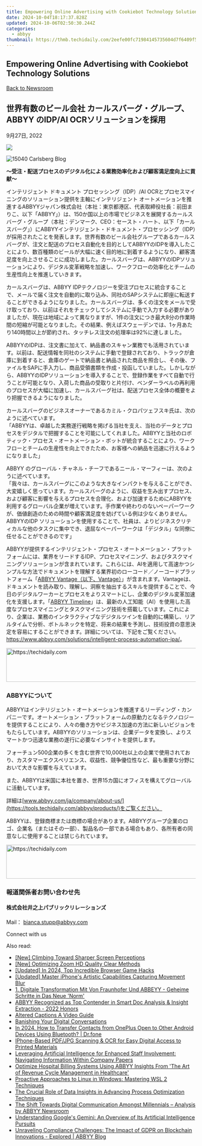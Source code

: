 ```yaml
---
title: Empowering Online Advertising with Cookiebot Technology Solutions
date: 2024-10-04T18:17:37.828Z
updated: 2024-10-06T02:50:30.244Z
categories:
  - abbyy
thumbnail: https://thmb.techidaily.com/2eefe00fc71984145735604d7f6409f58eabe8499747b0b476c4253bd9b978c9.jpg
---
```


## Empowering Online Advertising with Cookiebot Technology Solutions

[Back to Newsroom](https://tools.techidaily.com/abbyy/products/)

## 世界有数のビール会社 カールスバーグ・グループ、 ABBYY のIDP/AI OCRソリューションを採用

9月27日, 2022

![](https://content.abbyy.com/-/media/project/abbyy/abbyy/branchtemplates/shutterstock_1272462163_1296-x-729.jpg?h=729&iar=0&w=1296)

![15040 Carlsberg Blog](https://static1.abbyy.com/abbyycommedia/35962/15040_carlsberg_blog.png) 

**～受注・配送プロセスのデジタル化による業務効率化および顧客満足度向上に貢献～**

インテリジェント ドキュメント プロセッシング（IDP）/AI OCRとプロセスマイニングのソリューション提供を主軸にインテリジェント オートメーションを推進するABBYYジャパン株式会社（本社：東京都港区、代表取締役社長：前田まりこ、以下「ABBYY」）は、150か国以上の市場でビジネスを展開するカールスバーグ・グループ（本社：デンマーク、CEO：セースト・ハート、以下「カールスバーグ」）にABBYYインテリジェント・ドキュメント・プロセッシング（IDP）が採用されたことを発表します。世界有数のビール会社グループであるカールスバーグが、注文と配送のプロセス自動化を目的としてABBYYのIDPを導入したことにより、数百種類のビールが大幅に速く目的地に到着するようになり、顧客満足度を向上させることに成功しました。カールスバーグは、ABBYYのIDPソリューションにより、デジタル変革戦略を加速し、ワークフローの効率化とチームの生産性向上を推進していきます。

カールスバーグは、ABBYY IDPテクノロジーを受注プロセスに統合することで、メールで届く注文を自動的に取り込み、同社のSAPシステムに即座に転送することができるようになりました。カールスバーグは、多くの注文をメールで受け取っており、以前はそれをチェックしてシステムに手動で入力する必要がありましたが、現在は地域によって異なりますが、1件の注文につき最大8分の作業時間の短縮が可能となりました。その結果、例えばスウェーデンでは、1ヶ月あたり140時間以上が節約され、タッチレス注文の処理率は92%に達しました。

ABBYYのIDPは、注文書に加えて、納品書のスキャン業務でも活用されています。以前は、配送情報を同社のシステムに手動で登録されており、トラックが倉庫に到着すると、倉庫のゲートで納品書と納品された商品を照合し、その後、ファイルをSAPに手入力し、商品受領書類を作成・投函していました。しかしながら、ABBYYのIDPソリューションを導入することで、登録作業をすべて自動で行うことが可能となり、入荷した商品の受取りと片付け、ベンダーラベルの再利用のプロセスが大幅に加速し、カールスバーグ社は、配送プロセス全体の概要をより把握できるようになりました。

カールスバーグのビジネスオーナーであるカミル・クロパツェフスキ氏は、次のように述べています。  
「ABBYYは、卓越した実務遂行戦略を掲げる当社を支え、当社のデータとプロセスをデジタルで把握することを可能にしてくれました。ABBYYと当社のロボティック・プロセス・オートメーション・ボットが統合することにより、ワークフローとチームの生産性を向上できたため、お客様への納品を迅速に行えるようになりました」

ABBYY のグローバル・チャネル・チーフであるニール・マーフィーは、次のように述べています。  
「我々は、カールスバーグにこのような大きなインパクトを与えることができ、大変嬉しく思っています。カールスバーグのように、収益を生み出すプロセス、および顧客に影響を与えるプロセスを合理化、および加速するためにABBYYを利用するグローバル企業が増えています。手作業や終わりのないペーパーワークが、価値創造のための時間や顧客満足度を妨げている例は少なくありません。ABBYYのIDP ソリューションを使用することで、社員は、よりビジネスクリティカルな他のタスクに集中でき、退屈なペーパーワークは「デジタル」な同僚に任せることができるのです」 

ABBYYが提供するインテリジェント・プロセス・オートメーション・プラットフォームには、業界をリードするIDP、プロセスマイニング、およびタスクマイニングソリューションが含まれています。これらには、AIを適用して高速かつシンプルな方法でドキュメントを理解する業界初のローコード／ノーコードプラットフォーム「[ABBYY Vantage（以下、Vantage）](https://tools.techidaily.com/abbyy/products/)」が含まれます。Vantageは、ドキュメントを読み取り、理解し、洞察を抽出するスキルを提供することで、今日のデジタルワーカーとプロセスをよりスマートにし、企業のデジタル変革加速化を支援します。「[ABBYY Timeline](https://tools.techidaily.com/abbyy/products/)」は、最新の人工知能（AI）を使用した高度なプロセスマイニングとタスクマイニング技術を搭載しています。これにより、企業は、業務のインタラクティブなデジタルツインを自動的に構築し、リアルタイムで分析、ボトルネックを特定、将来の結果を予測し、技術投資の意思決定を容易にすることができます。詳細については、下記をご覧ください。<https://www.abbyy.com/solutions/intelligent-process-automation-ipa/>。

<!-- affiliate ads begin -->
<a href="https://appsumo.8odi.net/c/5597632/2151869/7443" target="_top" id="2151869">
  <img src="//a.impactradius-go.com/display-ad/7443-2151869" border="0" alt="https://techidaily.com" width="728" height="90"/>
</a>
<img height="0" width="0" src="https://appsumo.8odi.net/i/5597632/2151869/7443" style="position:absolute;visibility:hidden;" border="0" />
<!-- affiliate ads end -->

### ABBYYについて

ABBYYはインテリジェント・オートメーションを推進するリーディング・カンパニーです。オートメーション・プラットフォームの原動力となるテクノロジーを提供することにより、人々の働き方やビジネス加速の方法に新しいビジョンをもたらしています。ABBYYのソリューションは、企業データを変換し、よりスマートかつ迅速な業務の遂行に必要なインサイトを提供します。 

フォーチュン500企業の多くを含む世界で10,000社以上の企業で使用されており、カスタマーエクスペリエンス、収益性、競争優位性など、最も重要な分野において大きな影響を与えています。

また、ABBYYは米国に本社を置き、世界15カ国にオフィスを構えてグローバルに活動しています。

詳細は[www.abbyy.com/ja/company/about-us/](https://tools.techidaily.com/abbyy/products/)をご覧ください。

ABBYYは、登録商標または商標の場合があります。ABBYYグループ企業のロゴ、企業名（またはその一部）、製品名の一部である場合もあり、各所有者の同意なしに使用することは禁じられています。

<!-- affiliate ads begin -->
<a href="https://review-au.sjv.io/c/5597632/2098702/14409" target="_top" id="2098702">
  <img src="//a.impactradius-go.com/display-ad/14409-2098702" border="0" alt="https://techidaily.com" width="728" height="90"/>
</a>
<img height="0" width="0" src="https://review-au.sjv.io/i/5597632/2098702/14409" style="position:absolute;visibility:hidden;" border="0" />
<!-- affiliate ads end -->

### 報道関係者お問い合わせ先

#### 株式会社井之上パブリックリレーションズ 

Mail： [bianca.stupp@abbyy.com](https://tools.techidaily.com/abbyy/products/)

  
Connect with us

<ins class="adsbygoogle"
     style="display:block"
     data-ad-format="autorelaxed"
     data-ad-client="ca-pub-7571918770474297"
     data-ad-slot="1223367746"></ins>

<ins class="adsbygoogle"
     style="display:block"
     data-ad-client="ca-pub-7571918770474297"
     data-ad-slot="8358498916"
     data-ad-format="auto"
     data-full-width-responsive="true"></ins>

<span class="atpl-alsoreadstyle">Also read:</span>
<div><ul>
<li><a href="https://extra-information.techidaily.com/new-climbing-toward-sharper-screen-perceptions/"><u>[New] Climbing Toward Sharper Screen Perceptions</u></a></li>
<li><a href="https://article-files.techidaily.com/new-optimizing-zoom-hd-quality-clear-methods/"><u>[New] Optimizing Zoom HD Quality Clear Methods</u></a></li>
<li><a href="https://desktop-recording.techidaily.com/updated-in-2024-top-incredible-browser-game-hacks/"><u>[Updated] In 2024, Top Incredible Browser Game Hacks</u></a></li>
<li><a href="https://extra-support.techidaily.com/updated-master-iphones-artistic-capabilities-capturing-movement-blur/"><u>[Updated] Master iPhone's Artistic Capabilities Capturing Movement Blur</u></a></li>
<li><a href="https://solve-helper.techidaily.com/1-digitale-transformation-mit-von-fraunhofer-und-abbeyy-geheime-schritte-in-das-neue-norm/"><u>1. Digitale Transformation Mit Von Fraunhofer Und ABBEYY - Geheime Schritte in Das Neue 'Norm'</u></a></li>
<li><a href="https://solve-helper.techidaily.com/abbyy-recognized-as-top-contender-in-smart-doc-analysis-and-insight-extraction-2022-honors/"><u>ABBYY Recognized as Top Contender in Smart Doc Analysis & Insight Extraction - 2022 Honors</u></a></li>
<li><a href="https://article-tips.techidaily.com/altered-captions-a-video-guide/"><u>Altered Captions A Video Guide</u></a></li>
<li><a href="https://tech-savvy.techidaily.com/banishing-your-digital-conversations/"><u>Banishing Your Digital Conversations</u></a></li>
<li><a href="https://android-transfer.techidaily.com/in-2024-how-to-transfer-contacts-from-oneplus-open-to-other-android-devices-using-bluetooth-drfone-by-drfone-transfer-from-android-transfer-from-android/"><u>In 2024, How to Transfer Contacts from OnePlus Open to Other Android Devices Using Bluetooth? | Dr.fone</u></a></li>
<li><a href="https://solve-helper.techidaily.com/iphone-based-pdfjpg-scanning-and-ocr-for-easy-digital-access-to-printed-materials/"><u>IPhone-Based PDF/JPG Scanning & OCR for Easy Digital Access to Printed Materials</u></a></li>
<li><a href="https://solve-helper.techidaily.com/leveraging-artificial-intelligence-for-enhanced-staff-involvement-navigating-information-within-company-papers/"><u>Leveraging Artificial Intelligence for Enhanced Staff Involvement: Navigating Information Within Company Papers</u></a></li>
<li><a href="https://solve-helper.techidaily.com/optimize-hospital-billing-systems-using-abbyy-insights-from-the-art-of-revenue-cycle-management-in-healthcare/"><u>Optimize Hospital Billing Systems Using ABBYY Insights From 'The Art of Revenue Cycle Management in Healthcare'</u></a></li>
<li><a href="https://win11-tips.techidaily.com/proactive-approaches-to-linux-in-windows-mastering-wsl-2-techniques/"><u>Proactive Approaches to Linux in Windows: Mastering WSL 2 Techniques</u></a></li>
<li><a href="https://solve-helper.techidaily.com/the-crucial-role-of-data-insights-in-advancing-process-optimization-techniques/"><u>The Crucial Role of Data Insights in Advancing Process Optimization Techniques</u></a></li>
<li><a href="https://solve-helper.techidaily.com/the-shift-towards-digital-communication-amongst-millennials-analysis-by-abbyy-newsroom/"><u>The Shift Towards Digital Communication Amongst Millennials – Analysis by ABBYY Newsroom</u></a></li>
<li><a href="https://tech-haven.techidaily.com/understanding-googles-gemini-an-overview-of-its-artificial-intelligence-pursuits/"><u>Understanding Google's Gemini: An Overview of Its Artificial Intelligence Pursuits</u></a></li>
<li><a href="https://solve-helper.techidaily.com/unraveling-compliance-challenges-the-impact-of-gdpr-on-blockchain-innovations-explored-abbyy-blog/"><u>Unraveling Compliance Challenges: The Impact of GDPR on Blockchain Innovations - Explored | ABBYY Blog</u></a></li>
</ul></div>

